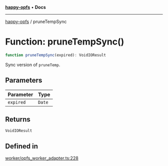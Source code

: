 [**happy-opfs**](../README.md) • **Docs**

***

[happy-opfs](../README.md) / pruneTempSync

# Function: pruneTempSync()

```ts
function pruneTempSync(expired): VoidIOResult
```

Sync version of `pruneTemp`.

## Parameters

| Parameter | Type |
| ------ | ------ |
| `expired` | `Date` |

## Returns

`VoidIOResult`

## Defined in

[worker/opfs\_worker\_adapter.ts:228](https://github.com/JiangJie/happy-opfs/blob/6e8cfb02baa55aecdbfe9b09b83e8895a321cf4e/src/worker/opfs_worker_adapter.ts#L228)
